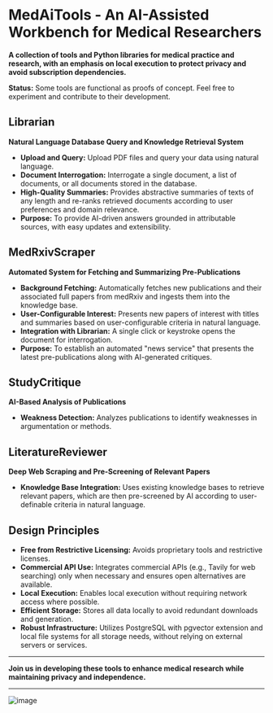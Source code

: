 # MedAiTools - An AI-Assisted Workbench for Medical Researchers

**A collection of tools and Python libraries for medical practice and research, with an emphasis on local execution to protect privacy and avoid subscription dependencies.**

**Status:** Some tools are functional as proofs of concept. Feel free to experiment and contribute to their development.

## Librarian
**Natural Language Database Query and Knowledge Retrieval System**

- **Upload and Query:** Upload PDF files and query your data using natural language.
- **Document Interrogation:** Interrogate a single document, a list of documents, or all documents stored in the database.
- **High-Quality Summaries:** Provides abstractive summaries of texts of any length and re-ranks retrieved documents according to user preferences and domain relevance.
- **Purpose:** To provide AI-driven answers grounded in attributable sources, with easy updates and extensibility.

## MedRxivScraper
**Automated System for Fetching and Summarizing Pre-Publications**

- **Background Fetching:** Automatically fetches new publications and their associated full papers from medRxiv and ingests them into the knowledge base.
- **User-Configurable Interest:** Presents new papers of interest with titles and summaries based on user-configurable criteria in natural language.
- **Integration with Librarian:** A single click or keystroke opens the document for interrogation.
- **Purpose:** To establish an automated "news service" that presents the latest pre-publications along with AI-generated critiques.

## StudyCritique
**AI-Based Analysis of Publications**

- **Weakness Detection:** Analyzes publications to identify weaknesses in argumentation or methods.

## LiteratureReviewer
**Deep Web Scraping and Pre-Screening of Relevant Papers**

- **Knowledge Base Integration:** Uses existing knowledge bases to retrieve relevant papers, which are then pre-screened by AI according to user-definable criteria in natural language.

## Design Principles

- **Free from Restrictive Licensing:** Avoids proprietary tools and restrictive licenses.
- **Commercial API Use:** Integrates commercial APIs (e.g., Tavily for web searching) only when necessary and ensures open alternatives are available.
- **Local Execution:** Enables local execution without requiring network access where possible.
- **Efficient Storage:** Stores all data locally to avoid redundant downloads and generation.
- **Robust Infrastructure:** Utilizes PostgreSQL with pgvector extension and local file systems for all storage needs, without relying on external servers or services.

---

**Join us in developing these tools to enhance medical research while maintaining privacy and independence.**

---

  ![image](https://github.com/hherb/MedAiTools/assets/15961294/0dbb1388-5796-4c15-8de5-ed9cc0a12ea7)


